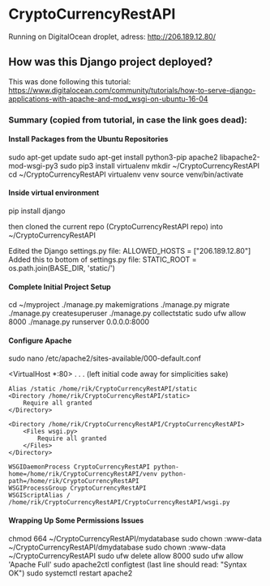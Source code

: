 # CryptoCurrencyRestAPI

Running on DigitalOcean droplet, adress: http://206.189.12.80/

## How was this Django project deployed?

This was done following this tutorial:
https://www.digitalocean.com/community/tutorials/how-to-serve-django-applications-with-apache-and-mod_wsgi-on-ubuntu-16-04

### Summary (copied from tutorial, in case the link goes dead):

#### Install Packages from the Ubuntu Repositories

sudo apt-get update
sudo apt-get install python3-pip apache2 libapache2-mod-wsgi-py3
sudo pip3 install virtualenv
mkdir ~/CryptoCurrencyRestAPI
cd ~/CryptoCurrencyRestAPI
virtualenv venv
source venv/bin/activate

#### Inside virtual environment
pip install django

then cloned the current repo (CryptoCurrencyRestAPI repo) into ~/CryptoCurrencyRestAPI

Edited the Django settings.py file:
ALLOWED_HOSTS = ["206.189.12.80"]
Added this to bottom of settings.py file: STATIC_ROOT = os.path.join(BASE_DIR, 'static/')

#### Complete Initial Project Setup

cd ~/myproject
./manage.py makemigrations
./manage.py migrate
./manage.py createsuperuser
./manage.py collectstatic
sudo ufw allow 8000
./manage.py runserver 0.0.0.0:8000

#### Configure Apache
sudo nano /etc/apache2/sites-available/000-default.conf

<VirtualHost *:80>
    . . . (left initial code away for simplicities sake)

    Alias /static /home/rik/CryptoCurrencyRestAPI/static
    <Directory /home/rik/CryptoCurrencyRestAPI/static>
        Require all granted
    </Directory>

    <Directory /home/rik/CryptoCurrencyRestAPI/CryptoCurrencyRestAPI>
        <Files wsgi.py>
            Require all granted
        </Files>
    </Directory>

    WSGIDaemonProcess CryptoCurrencyRestAPI python-home=/home/rik/CryptoCurrencyRestAPI/venv python-path=/home/rik/CryptoCurrencyRestAPI
    WSGIProcessGroup CryptoCurrencyRestAPI
    WSGIScriptAlias / /home/rik/CryptoCurrencyRestAPI/CryptoCurrencyRestAPI/wsgi.py

</VirtualHost>

#### Wrapping Up Some Permissions Issues
chmod 664 ~/CryptoCurrencyRestAPI/mydatabase
sudo chown :www-data ~/CryptoCurrencyRestAPI/dmydatabase
sudo chown :www-data ~/CryptoCurrencyRestAPI
sudo ufw delete allow 8000
sudo ufw allow 'Apache Full'
sudo apache2ctl configtest (last line should read: "Syntax OK")
sudo systemctl restart apache2
